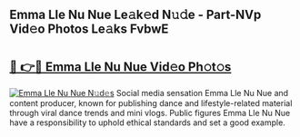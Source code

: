 ## Emma Lle Nu Nue Le𝚊k𝚎d N𝚞𝚍e - Part-NVp Vid𝚎o Photos Le𝚊ks FvbwE

# <h2><a href="http://fbaiwi9.evod.top/?m=Emma+Lle+Nu+Nue">🔗 👉🔴 Emma Lle Nu Nue Vid𝚎o Ph𝚘t𝚘s</a></h2>

[![Emma Lle Nu Nue N𝚞d𝚎s](https://i.imgur.com/8V9OHl7.gif)](http://fbaiwi9.evod.top/?m=Emma+Lle+Nu+Nue)
Social media sensation Emma Lle Nu Nue and content producer, known for publishing dance and lifestyle-related material through viral dance trends and mini vlogs. Public figures Emma Lle Nu Nue have a responsibility to uphold ethical standards and set a good example. 
